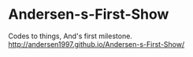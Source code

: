 # Andersen-s-First-Show
Codes to things, And's first milestone.
http://andersen1997.github.io/Andersen-s-First-Show/
